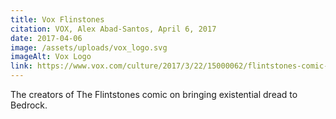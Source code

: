 ```yaml
---
title: Vox Flinstones
citation: VOX, Alex Abad-Santos, April 6, 2017
date: 2017-04-06
image: /assets/uploads/vox_logo.svg
imageAlt: Vox Logo
link: https://www.vox.com/culture/2017/3/22/15000062/flintstones-comic-interview-russell-pugh
---
```

The creators of The Flintstones comic on bringing existential dread to Bedrock.